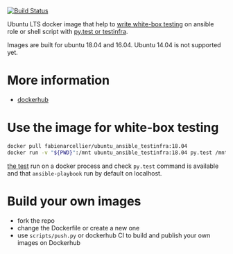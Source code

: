 [![Build Status](https://travis-ci.org/FabienArcellier/ubuntu_ansible_testinfra.svg?branch=master)](https://travis-ci.org/FabienArcellier/ubuntu_ansible_testinfra)

Ubuntu LTS docker image that help to [write white-box testing](https://en.wikipedia.org/wiki/White-box_testing) on ansible role
 or shell script with [py.test or testinfra](https://testinfra.readthedocs.io/en/latest/).

Images are built for ubuntu 18.04 and 16.04. Ubuntu 14.04 is not supported yet.

More information
================

* [dockerhub](https://hub.docker.com/r/fabienarcellier/ubuntu_ansible_testinfra/)

Use the image for white-box testing
===================================

```bash
docker pull fabienarcellier/ubuntu_ansible_testinfra:18.04
docker run -v "${PWD}":/mnt ubuntu_ansible_testinfra:18.04 py.test /mnt/tests/test_dockerfile.py
```

[the test](tests/test_dockerfile.py) run on a docker process and check `py.test` command is available
and that `ansible-playbook` run by default on localhost.

Build your own images
=====================

* fork the repo
* change the Dockerfile or create a new one
* use `scripts/push.py` or dockerhub CI to build and publish your own images on Dockerhub
